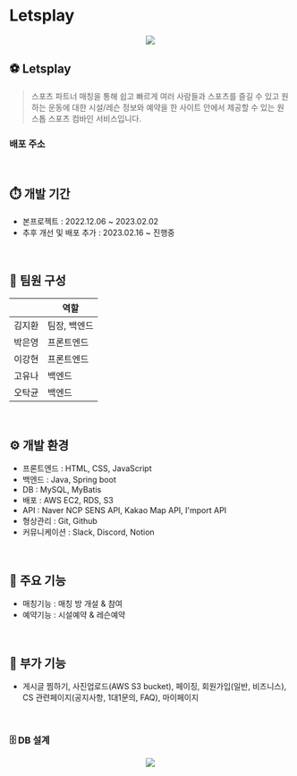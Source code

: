 # Letsplay

<p align="center">
 <img src="https://user-images.githubusercontent.com/66414424/231442346-2219686e-1090-42b5-ac49-b0f6b65da761.png">
</p>

## ⚽️ Letsplay
> 스포츠 파트너 매칭을 통해 쉽고 빠르게 여러 사람들과 스포츠를 즐길 수 있고 원하는 운동에 대한 시설/레슨 정보와 예약을 한 사이트 안에서 제공할 수 있는 원스톱 스포츠 컴바인 서비스입니다.

### 배포 주소
<br>

## ⏱️ 개발 기간
- 본프로젝트 : 2022.12.06 ~ 2023.02.02
- 추후 개선 및 배포 추가 : 2023.02.16 ~ 진행중
<br>

## 👥 팀원 구성
|  | 역할 |
| ------------ | ------------- |
| 김지환 | 팀장, 백엔드  |
| 박은영 | 프론트엔드 |
| 이강현 | 프론트엔드 |
| 고유나 | 백엔드 |
| 오탁균 | 백엔드 |
<br>

## ⚙️ 개발 환경
- 프론트엔드 : HTML, CSS, JavaScript
- 백엔드 : Java, Spring boot
- DB : MySQL, MyBatis
- 배포 : AWS EC2, RDS, S3
- API : Naver NCP SENS API, Kakao Map API, I'mport API
- 형상관리 : Git, Github
- 커뮤니케이션 : Slack, Discord, Notion
<br>

## 📌 주요 기능
- 매칭기능 : 매칭 방 개설 & 참여
- 예약기능 : 시설예약 & 레슨예약
<br>

## 📌 부가 기능
- 게시글 찜하기, 사진업로드(AWS S3 bucket), 페이징, 회원가입(일반, 비즈니스), CS 관련페이지(공지사항, 1대1문의, FAQ), 마이페이지
<br>

### 🗄️ DB 설계
<p align="center">
 <img src="https://user-images.githubusercontent.com/66414424/231448131-8913f8fc-6704-4ffb-b7ac-2b9cd1cdae57.png">
</p>
<br>

